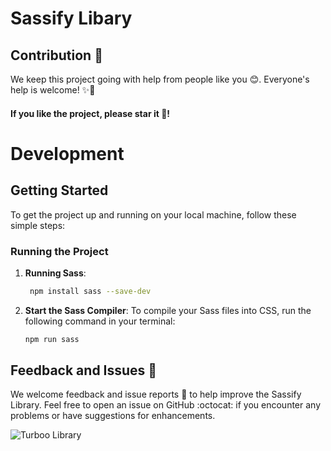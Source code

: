 # Sassify Libary

## Contribution :raising_hand:

We keep this project going with help from people like you :blush:. Everyone's help is welcome! :sparkles::muscle:

#### If you like the project, please star it :star2:!

# Development

## Getting Started

To get the project up and running on your local machine, follow these simple steps:

### Running the Project

1. **Running Sass**:
   ```bash
    npm install sass --save-dev
   ```
   
2. **Start the Sass Compiler**:
   To compile your Sass files into CSS, run the following command in your terminal:

   ```bash
   npm run sass
   ```
   
## Feedback and Issues :speech_balloon:

We welcome feedback and issue reports :memo: to help improve the Sassify Library. Feel free to open an issue on GitHub :octocat: if you encounter any problems or have suggestions for enhancements.



![Turboo Library](https://github.com/TurbooGhost/SASS/assets/61920916/7f9c475f-046f-492c-9e6d-99bcda629854)







